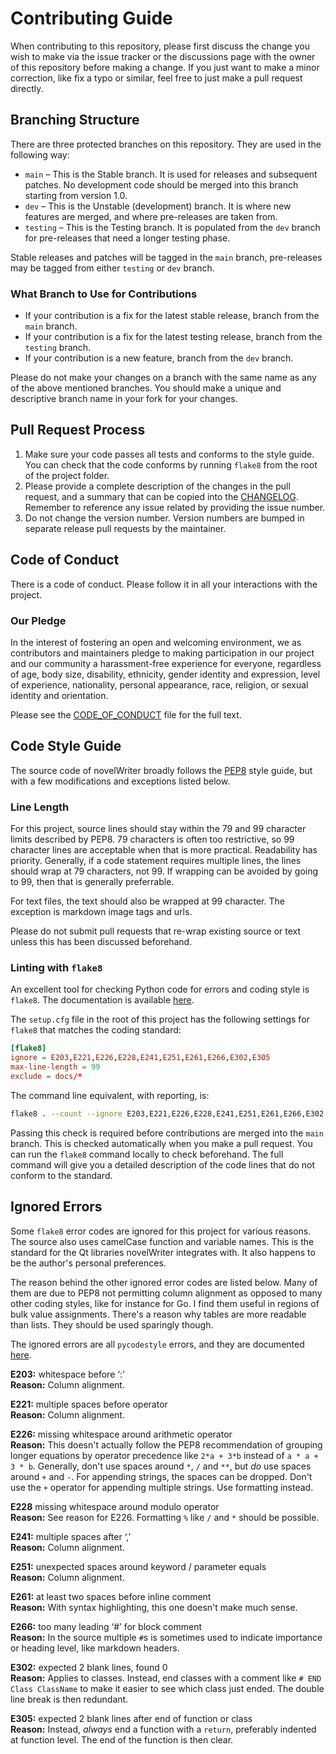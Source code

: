 # Contributing Guide

When contributing to this repository, please first discuss the change you wish to make via the
issue tracker or the discussions page with the owner of this repository before making a change. If
you just want to make a minor correction, like fix a typo or similar, feel free to just make a pull
request directly.

## Branching Structure

There are three protected branches on this repository. They are used in the following way:

* `main` – This is the Stable branch. It is used for releases and subsequent patches. No
  development code should be merged into this branch starting from version 1.0.
* `dev` – This is the Unstable (development) branch. It is where new features are merged, and where
  pre-releases are taken from.
* `testing` – This is the Testing branch. It is populated from the `dev` branch for pre-releases
  that need a longer testing phase.

Stable releases and patches will be tagged in the `main` branch, pre-releases may be tagged from
either `testing` or `dev` branch.

### What Branch to Use for Contributions

* If your contribution is a fix for the latest stable release, branch from the `main` branch.
* If your contribution is a fix for the latest testing release, branch from the `testing` branch.
* If your contribution is a new feature, branch from the `dev` branch.

Please do not make your changes on a branch with the same name as any of the above mentioned
branches. You should make a unique and descriptive branch name in your fork for your changes.

## Pull Request Process

1. Make sure your code passes all tests and conforms to the style guide. You can check that the
   code conforms by running `flake8` from the root of the project folder.
2. Please provide a complete description of the changes in the pull request, and a summary that can
   be copied into the [CHANGELOG](CHANGELOG.md). Remember to reference any issue related by
   providing the issue number.
3. Do not change the version number. Version numbers are bumped in separate release pull requests
   by the maintainer.

## Code of Conduct

There is a code of conduct. Please follow it in all your interactions with the project.

### Our Pledge

In the interest of fostering an open and welcoming environment, we as contributors and maintainers
pledge to making participation in our project and our community a harassment-free experience for
everyone, regardless of age, body size, disability, ethnicity, gender identity and expression,
level of experience, nationality, personal appearance, race, religion, or sexual identity and
orientation.

Please see the [CODE_OF_CONDUCT](CODE_OF_CONDUCT.md) file for the full text.

## Code Style Guide

The source code of novelWriter broadly follows the [PEP8](https://www.python.org/dev/peps/pep-0008)
style guide, but with a few modifications and exceptions listed below.

### Line Length

For this project, source lines should stay within the 79 and 99 character limits described by PEP8.
79 characters is often too restrictive, so 99 character lines are acceptable when that is more
practical. Readability has priority. Generally, if a code statement requires multiple lines, the
lines should wrap at 79 characters, not 99. If wrapping can be avoided by going to 99, then that is
generally preferrable.

For text files, the text should also be wrapped at 99 character. The exception is markdown image
tags and urls.

Please do not submit pull requests that re-wrap existing source or text unless this has been
discussed beforehand.

### Linting with `flake8`

An excellent tool for checking Python code for errors and coding style is `flake8`. The
documentation is available [here](https://flake8.pycqa.org/en/latest/).

The `setup.cfg` file in the root of this project has the following settings for `flake8` that
matches the coding standard:
```conf
[flake8]
ignore = E203,E221,E226,E228,E241,E251,E261,E266,E302,E305
max-line-length = 99
exclude = docs/*
```

The command line equivalent, with reporting, is:
```bash
flake8 . --count --ignore E203,E221,E226,E228,E241,E251,E261,E266,E302,E305 --max-line-length=99 --show-source --statistics
```

Passing this check is required before contributions are merged into the `main` branch. This is
checked automatically when you make a pull request. You can run the `flake8` command locally to
check beforehand. The full command will give you a detailed description of the code lines that do
not conform to the standard.

## Ignored Errors

Some `flake8` error codes are ignored for this project for various reasons. The source also uses
camelCase function and variable names. This is the standard for the Qt libraries novelWriter
integrates with. It also happens to be the author's personal preferences.

The reason behind the other ignored error codes are listed below. Many of them are due to PEP8 not
permitting column alignment as opposed to many other coding styles, like for instance for Go. I
find them useful in regions of bulk value assignments. There's a reason why tables are more
readable than lists. They should be used sparingly though.

The ignored errors are all `pycodestyle` errors, and they are documented
[here](https://pycodestyle.pycqa.org/en/latest/intro.html#error-codes).

**E203:** whitespace before ‘:’  
**Reason:** Column alignment.

**E221:** multiple spaces before operator  
**Reason:** Column alignment.

**E226:** missing whitespace around arithmetic operator  
**Reason:** This doesn't actually follow the PEP8 recommendation of grouping longer equations by
operator precedence like `2*a + 3*b` instead of `a * a + 3 * b`. Generally, don't use spaces around
`*`, `/` and `**`, but _do_ use spaces around `+` and `-`. For appending strings, the spaces can be
dropped. Don't use the `+` operator for appending multiple strings. Use formatting instead.

**E228** missing whitespace around modulo operator  
**Reason:** See reason for E226. Formatting `%` like `/` and `*` should be possible.

**E241:** multiple spaces after ‘,’  
**Reason:** Column alignment.

**E251:** unexpected spaces around keyword / parameter equals  
**Reason:** Column alignment.

**E261:** at least two spaces before inline comment  
**Reason:** With syntax highlighting, this one doesn't make much sense.

**E266:** too many leading ‘#’ for block comment  
**Reason:** In the source multiple `#`s is sometimes used to indicate importance or heading level,
like markdown headers.

**E302:** expected 2 blank lines, found 0  
**Reason:** Applies to classes. Instead, end classes with a comment like `# END Class ClassName` to
make it easier to see which class just ended. The double line break is then redundant.

**E305:** expected 2 blank lines after end of function or class  
**Reason:** Instead, _always_ end a function with a `return`, preferably indented at function
level. The end of the function is then clear.
